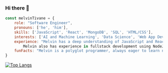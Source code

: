 ### Hi there 👋
```js
const melvinTivane = {
    role: "Software Engineer",
    pronouns: ['he', 'him'],
    skills: ['JavaScript', 'React', 'MongoDB', 'SQL', 'HTML/CSS'],
    interests: ['AI and Machine Learning', 'Data Science', 'Web App Development'],
    experience: "Melvin has a deep understanding of JavaScript and React, along with proficiency in MongoDB. 
        Melvin also has experience in fullstack development using NodeJS and Express framework.",
    funFacts: "Melvin is a polyglot programmer, always eager to learn new programming languages and technologies."
}
```

[![Top Langs](https://github-readme-stats.vercel.app/api/top-langs/?username=Mello47)](https://github.com/anuraghazra/github-readme-stats)

<!--
**Mello47/Mello47** is a ✨ _special_ ✨ repository because its `README.md` (this file) appears on your GitHub profile.

Here are some ideas to get you started:

- 🔭 I’m currently working on ...
- 🌱 I’m currently learning ...
- 👯 I’m looking to collaborate on ...
- 🤔 I’m looking for help with ...
- 💬 Ask me about ...
- 📫 How to reach me: ...
- 😄 Pronouns: ...
- ⚡ Fun fact: ...
-->
